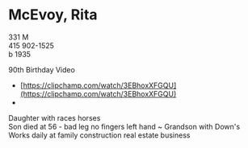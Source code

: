 # McEvoy, Rita

331 M  
415 902-1525[](http://voice.google.com/calls?a=nc,%2B14159021525 "Call +1 415-902-1525 via Google Voice")  
b 1935

90th Birthday Video

* [https://clipchamp.com/watch/3EBhoxXFGQU](https://clipchamp.com/watch/3EBhoxXFGQU)
*   
    

Daughter with races horses  
Son died at 56 - bad leg no fingers left hand ~ Grandson with Down's  
Works daily at family construction real estate business